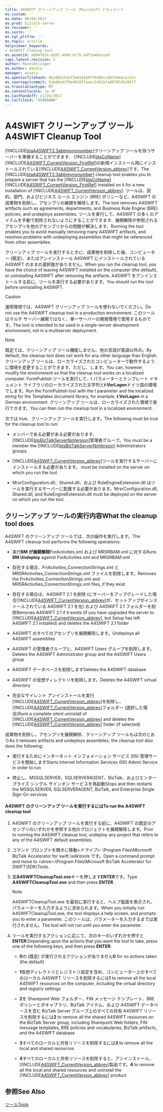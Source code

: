 ```yaml
---
title: A4SWIFT クリーンアップ ツール |Microsoft ドキュメント
ms.custom: ''
ms.date: 06/08/2017
ms.prod: biztalk-server
ms.reviewer: ''
ms.suite: ''
ms.tgt_pltfrm: ''
ms.topic: article
helpviewer_keywords:
- A4SWIFT Cleanup tool
ms.assetid: e694f824-6097-4d60-bc7b-b4f1a40acea0
caps.latest.revision: 5
author: MandiOhlinger
ms.author: mandia
manager: anneta
ms.openlocfilehash: 8b2d0e251bf5e8a4169ff0d86cc6635944ca12e1
ms.sourcegitcommit: 5abd0ed3f9e4858ffaaec5481bfa8878595e95f7
ms.translationtype: MT
ms.contentlocale: ja-JP
ms.lasthandoff: 11/28/2017
ms.locfileid: "25965600"
---
```

# <a name="a4swift-cleanup-tool"></a><span data-ttu-id="a1769-102">A4SWIFT クリーンアップ ツール</span><span class="sxs-lookup"><span data-stu-id="a1769-102">A4SWIFT Cleanup Tool</span></span>
<span data-ttu-id="a1769-103">[!INCLUDE[btaA4SWIFT2.3abbrevnonumber](../../includes/btaa4swift2-3abbrevnonumber-md.md)]クリーンアップ ツールを持つサーバーを準備することができます、 [!INCLUDE[btsCoName](../../includes/btsconame-md.md)] [!INCLUDE[A4SWIFT_CurrentVersion_FirstRef](../../includes/a4swift-currentversion-firstref-md.md)]の新規インストール用にインストールされている[!INCLUDE[A4SWIFT_CurrentVersion_abbrev](../../includes/a4swift-currentversion-abbrev-md.md)]です。</span><span class="sxs-lookup"><span data-stu-id="a1769-103">The [!INCLUDE[btaA4SWIFT2.3abbrevnonumber](../../includes/btaa4swift2-3abbrevnonumber-md.md)] cleanup tool enables you to prepare a server that has the [!INCLUDE[btsCoName](../../includes/btsconame-md.md)][!INCLUDE[A4SWIFT_CurrentVersion_FirstRef](../../includes/a4swift-currentversion-firstref-md.md)] installed on it for a new installation of [!INCLUDE[A4SWIFT_CurrentVersion_abbrev](../../includes/a4swift-currentversion-abbrev-md.md)].</span></span> <span data-ttu-id="a1769-104">ツールは、契約、部門、およびビジネス ルール エンジン (BRE) ポリシーなど、A4SWIFT の成果物を削除し、アセンブリの展開を解除します。</span><span class="sxs-lookup"><span data-stu-id="a1769-104">The tool removes A4SWIFT artifacts such as agreements, departments, and Business Rule Engine (BRE) policies, and undeploys assemblies.</span></span> <span data-ttu-id="a1769-105">ツールを実行して、A4SWIFT の多くのアイテムを手動で削除されないようにすることができます、展開解除が参照されるアセンブリを他のアセンブリからの問題が解決します。</span><span class="sxs-lookup"><span data-stu-id="a1769-105">Running the tool enables you to avoid manually removing many A4SWIFT artifacts, and resolves problems with undeploying assemblies that might be referenced from other assemblies.</span></span>  
  
 <span data-ttu-id="a1769-106">クリーンアップ ツールを実行するときに、成果物を削除した後、コンピューター (既定)、またはアンインストール A4SWIFT にインストールされている A4SWIFT のままの選択肢がありません。</span><span class="sxs-lookup"><span data-stu-id="a1769-106">When you run the cleanup tool, you have the choice of leaving A4SWIFT installed on the computer (the default), or uninstalling A4SWIFT after removing the artifacts.</span></span> <span data-ttu-id="a1769-107">A4SWIFT をアンインストールする前に、ツールを実行する必要があります。</span><span class="sxs-lookup"><span data-stu-id="a1769-107">You should run the tool before uninstalling A4SWIFT.</span></span>  
  
> [!CAUTION]
>  <span data-ttu-id="a1769-108">運用環境では、A4SWIFT クリーンアップ ツールを使わないでください。</span><span class="sxs-lookup"><span data-stu-id="a1769-108">Do not use the A4SWIFT cleanup tool in a production environment.</span></span> <span data-ttu-id="a1769-109">このツールはマルチ サーバー展開ではなく、単一サーバーの開発環境で使用するものです。</span><span class="sxs-lookup"><span data-stu-id="a1769-109">The tool is intended to be used in a single-server development environment, not in a multiserver deployment.</span></span>  
  
> [!NOTE]
>  <span data-ttu-id="a1769-110">既定では、クリーンアップ ツール機能しません、他の言語が英語以外の。</span><span class="sxs-lookup"><span data-stu-id="a1769-110">By default, the cleanup tool does not work for any other language than English.</span></span> <span data-ttu-id="a1769-111">クリーンアップ ツールは、ローカライズされたコンピューターで動作するように環境を変更することができます、ただし、します。</span><span class="sxs-lookup"><span data-stu-id="a1769-111">You can, however, modify the environment so that the cleanup tool works on a localized computer.</span></span> <span data-ttu-id="a1769-112">FormPublish ツールを実行して、t パラメーターとテンプレート ドキュメント ライブラリのローカライズされた文字列と**t:VorLagen**ドイツ語の環境でします。</span><span class="sxs-lookup"><span data-stu-id="a1769-112">Run the FormPublish tool with the t parameter and the localized string for the Templates document library, for example, **t:VorLagen** in a German environment.</span></span> <span data-ttu-id="a1769-113">クリーンアップ ツールは、ローカライズされた環境で実行できます。</span><span class="sxs-lookup"><span data-stu-id="a1769-113">You can then run the cleanup tool in a localized environment.</span></span>  
  
 <span data-ttu-id="a1769-114">次では true、クリーンアップ ツールを実行します。</span><span class="sxs-lookup"><span data-stu-id="a1769-114">The following must be true for the cleanup tool to run:</span></span>  
  
-   <span data-ttu-id="a1769-115">メンバーである必要がある必要があります、[!INCLUDE[btsBizTalkServerNoVersion](../../includes/btsbiztalkservernoversion-md.md)]管理者グループ。</span><span class="sxs-lookup"><span data-stu-id="a1769-115">You must be a member the [!INCLUDE[btsBizTalkServerNoVersion](../../includes/btsbiztalkservernoversion-md.md)] Administrators groups.</span></span>  
  
-   [!INCLUDE[A4SWIFT_CurrentVersion_abbrev](../../includes/a4swift-currentversion-abbrev-md.md)]<span data-ttu-id="a1769-116">ツールを実行するサーバーにインストールする必要があります。</span><span class="sxs-lookup"><span data-stu-id="a1769-116"> must be installed on the server on which you run the tool.</span></span>  
  
-   <span data-ttu-id="a1769-117">MrsrConfiguration.dll、Shared.dll、および RuleEngineExtension.dll はツールを実行するサーバーに配置する必要があります。</span><span class="sxs-lookup"><span data-stu-id="a1769-117">MrsrConfiguration.dll, Shared.dll, and RuleEngineExtension.dll must be deployed on the server on which you run the tool.</span></span>  
  
## <a name="what-the-cleanup-tool-does"></a><span data-ttu-id="a1769-118">クリーンアップ ツールの実行内容</span><span class="sxs-lookup"><span data-stu-id="a1769-118">What the cleanup tool does</span></span>  
 <span data-ttu-id="a1769-119">A4SWIFT のクリーンアップ ツールでは、次の操作を実行します。</span><span class="sxs-lookup"><span data-stu-id="a1769-119">The A4SWIFT cleanup tool performs the following operations:</span></span>  
  
-   <span data-ttu-id="a1769-120">実行**BM が展開解除**ForActivities.xml および MRSRBAM.xml に対する</span><span class="sxs-lookup"><span data-stu-id="a1769-120">Runs **BM Undeploy** against ForActivities.xml and MRSRBAM.xml</span></span>  
  
-   <span data-ttu-id="a1769-121">存在する場合、FrrActivities_ConnectionStrings.xml と MRSRActivities_ConnectionStrings.xml ファイルを削除します。</span><span class="sxs-lookup"><span data-stu-id="a1769-121">Removes the FrrActivities_ConnectionStrings.xml and MRSRActivities_ConnectionStrings.xml files, if they exist</span></span>  
  
-   <span data-ttu-id="a1769-122">存在する場合は、A4SWIFT 2.1 を削除 (にサーバーをアップグレードした場合[!INCLUDE[A4SWIFT_CurrentVersion_abbrev](../../includes/a4swift-currentversion-abbrev-md.md)]が、セットアップがインストールされている A4SWIFT 2.1 を左) および A4SWIFT 2.1 フォルダーを削除</span><span class="sxs-lookup"><span data-stu-id="a1769-122">Removes A4SWIFT 2.1 if it exists (if you have upgraded the server to [!INCLUDE[A4SWIFT_CurrentVersion_abbrev](../../includes/a4swift-currentversion-abbrev-md.md)], but Setup has left A4SWIFT 2.1 installed) and deletes the A4SWIFT 2.1 folder</span></span>  
  
-   <span data-ttu-id="a1769-123">A4SWIFT のすべてのアセンブリを展開解除します。</span><span class="sxs-lookup"><span data-stu-id="a1769-123">Undeploys all A4SWIFT assemblies</span></span>  
  
-   <span data-ttu-id="a1769-124">A4SWIFT の管理者グループと、A4SWIFT Users グループを削除します。</span><span class="sxs-lookup"><span data-stu-id="a1769-124">Deletes the A4SWIFT Administrator group and the A4SWIFT Users group</span></span>  
  
-   <span data-ttu-id="a1769-125">A4SWIFT データベースを削除します</span><span class="sxs-lookup"><span data-stu-id="a1769-125">Deletes the A4SWIFT database</span></span>  
  
-   <span data-ttu-id="a1769-126">A4SWIFT の仮想ディレクトリを削除します。</span><span class="sxs-lookup"><span data-stu-id="a1769-126">Deletes the A4SWIFT virtual directory</span></span>  
  
-   <span data-ttu-id="a1769-127">完全なサイレント アンインストールを実行[!INCLUDE[A4SWIFT_CurrentVersion_abbrev](../../includes/a4swift-currentversion-abbrev-md.md)]を削除し、[!INCLUDE[A4SWIFT_CurrentVersion_abbrev](../../includes/a4swift-currentversion-abbrev-md.md)]フォルダー (選択した場合)</span><span class="sxs-lookup"><span data-stu-id="a1769-127">Runs a complete silent uninstall of [!INCLUDE[A4SWIFT_CurrentVersion_abbrev](../../includes/a4swift-currentversion-abbrev-md.md)] and deletes the [!INCLUDE[A4SWIFT_CurrentVersion_abbrev](../../includes/a4swift-currentversion-abbrev-md.md)] folder (if selected)</span></span>  
  
 <span data-ttu-id="a1769-128">成果物を削除し、アセンブリを展開解除、クリーンアップ ツールもは次のとおり</span><span class="sxs-lookup"><span data-stu-id="a1769-128">As it removes artifacts and undeploys assemblies, the cleanup tool also does the following:</span></span>  
  
-   <span data-ttu-id="a1769-129">実行するためにインターネット インフォメーション サービス (IIS) 管理サービスを開始します</span><span class="sxs-lookup"><span data-stu-id="a1769-129">Starts Internet Information Services (IIS) Admin Service in order to run</span></span>  
  
-   <span data-ttu-id="a1769-130">停止し、MSSQLSERVER、SQLSERVERAGENT、BizTalk、およびエンタープライズ シングル サインオン サービスを再起動</span><span class="sxs-lookup"><span data-stu-id="a1769-130">Stops and then restarts the MSSQLSERVER, SQLSERVERAGENT, BizTalk, and Enterprise Single Sign-On services</span></span>  
  
#### <a name="to-run-the-a4swift-cleanup-tool"></a><span data-ttu-id="a1769-131">A4SWIFT のクリーンアップ ツールを実行するには</span><span class="sxs-lookup"><span data-stu-id="a1769-131">To run the A4SWIFT cleanup tool</span></span>  
  
1.  <span data-ttu-id="a1769-132">A4SWIFT のクリーンアップ ツールを実行する前に、A4SWIFT の既定のアセンブリのいずれかを参照する他のプロジェクトを展開解除します。</span><span class="sxs-lookup"><span data-stu-id="a1769-132">Prior to running the A4SWIFT cleanup tool, undeploy any project that refers to any of the A4SWIFT default assemblies.</span></span>  
  
2.  <span data-ttu-id="a1769-133">コマンド プロンプトを開きに移動\<*ドライブ*\>: \Program Files\Microsoft BizTalk Accelerator for swift \sdk\tools です。</span><span class="sxs-lookup"><span data-stu-id="a1769-133">Open a command prompt and move to \<*drive*\>:\Program Files\Microsoft BizTalk Accelerator for SWIFT\SDK\Tools.</span></span>  
  
3.  <span data-ttu-id="a1769-134">型**A4SWIFTCleanupTool.exe**キーを押します**ENTER**です。</span><span class="sxs-lookup"><span data-stu-id="a1769-134">Type **A4SWIFTCleanupTool.exe** and then press **ENTER**.</span></span>  
  
    > [!NOTE]
    >  <span data-ttu-id="a1769-135">A4SWIFTCleanupTool.exe を最初に実行すると、ヘルプ画面を表示され、パラメーターを入力するように求められます。</span><span class="sxs-lookup"><span data-stu-id="a1769-135">When you initially run A4SWIFTCleanupTool.exe, the tool displays a help screen, and prompts you to enter a parameter.</span></span> <span data-ttu-id="a1769-136">このツールは、パラメーターを入力するまでは実行されません。</span><span class="sxs-lookup"><span data-stu-id="a1769-136">The tool will not run until you enter the parameter.</span></span>  
  
4.  <span data-ttu-id="a1769-137">ツールを実行するアクションに応じて、次のキーのいずれかを押すと**ENTER**:</span><span class="sxs-lookup"><span data-stu-id="a1769-137">Depending upon the actions that you want the tool to take, press one of the following keys, and then press **ENTER**:</span></span>  
  
    -   <span data-ttu-id="a1769-138">**0**の (既定) が実行されるアクションがありません</span><span class="sxs-lookup"><span data-stu-id="a1769-138">**0** for no actions taken (the default)</span></span>  
  
    -   <span data-ttu-id="a1769-139">**1**仮想ディレクトリとレジストリ設定を含め、コンピューター上のすべてのローカル A4SWIFT リソースを削除するには</span><span class="sxs-lookup"><span data-stu-id="a1769-139">**1** to remove all the local A4SWIFT resources on the computer, including the virtual directory and registry settings</span></span>  
  
    -   <span data-ttu-id="a1769-140">**2**を Sharepoint Web フォルダー、FIN メッセージ テンプレート、BRE ポリシーとボキャブラリ、BizTalk アイテム、および A4SWIFT データベースを含む BizTalk Server グループ上のすべての共有 A4SWIFT リソースを削除するには</span><span class="sxs-lookup"><span data-stu-id="a1769-140">**2** to remove all the shared A4SWIFT resources on the BizTalk Server group, including Sharepoint Web folders, FIN message templates, BRE policies and vocabularies, BizTalk artifacts, and the A4SWIFT database</span></span>  
  
    -   <span data-ttu-id="a1769-141">**3**すべてのローカルと共有リソースを削除するには</span><span class="sxs-lookup"><span data-stu-id="a1769-141">**3** to remove all the local and shared resources</span></span>  
  
    -   <span data-ttu-id="a1769-142">**4**すべてのローカルと共有リソースを削除すると、アンインストール、[!INCLUDE[A4SWIFT_CurrentVersion_abbrev](../../includes/a4swift-currentversion-abbrev-md.md)]製品です。</span><span class="sxs-lookup"><span data-stu-id="a1769-142">**4** to remove all the local and shared resources and uninstall the [!INCLUDE[A4SWIFT_CurrentVersion_abbrev](../../includes/a4swift-currentversion-abbrev-md.md)] product.</span></span>  
  
## <a name="see-also"></a><span data-ttu-id="a1769-143">参照</span><span class="sxs-lookup"><span data-stu-id="a1769-143">See Also</span></span>  
 [<span data-ttu-id="a1769-144">ツール</span><span class="sxs-lookup"><span data-stu-id="a1769-144">Tools</span></span>](../../adapters-and-accelerators/accelerator-swift/tools.md)